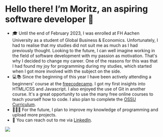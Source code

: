 # Hello there! I’m Moritz, an aspiring software developer 👋
- 🎓 Until the end of February 2023, I was enrolled at FH Aachen University as a student of Global Business & Economics. Unfortunately, I had to realise that my studies did not suit me as much as I had previously thought. Looking to the future, I can well imagine working in the field of software development with my passion as motivation. That's why I decided to change my career. One of the reasons for this was that I had found my joy for programming during my studies, which started when I got more involved with the subject on the side. 
- 💻📚 Since the beginning of this year I have been actively attending a beginners' course at the [freecodecamp](https://www.freecodecamp.org/m0rthe). 
I got my first insights into HTML/CSS and Javascript. I also enjoyed the use of Git in another course. It's a great opportunity to use the many free online courses to teach yourself how to code.
I also plan to complete the [OSSU Curriculum](https://github.com/ossu/computer-science).
- 👨🏻‍💻 For the future, I plan to improve my knowledge of programming and upload more projects.
- 💼 You can reach out to me via [LinkedIn](https://www.linkedin.com/in/moritz-theodoridis/).

![](https://komarev.com/ghpvc/?username=m0rthe&color=green&style=for-the-badge)
<!---
mrtzt/mrtzt is a ✨ special ✨ repository because its `README.md` (this file) appears on your GitHub profile.
You can click the Preview link to take a look at your changes.
--->
